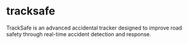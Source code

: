 # tracksafe
TrackSafe is an advanced accidental tracker designed to improve road safety through real-time accident detection and response. 
